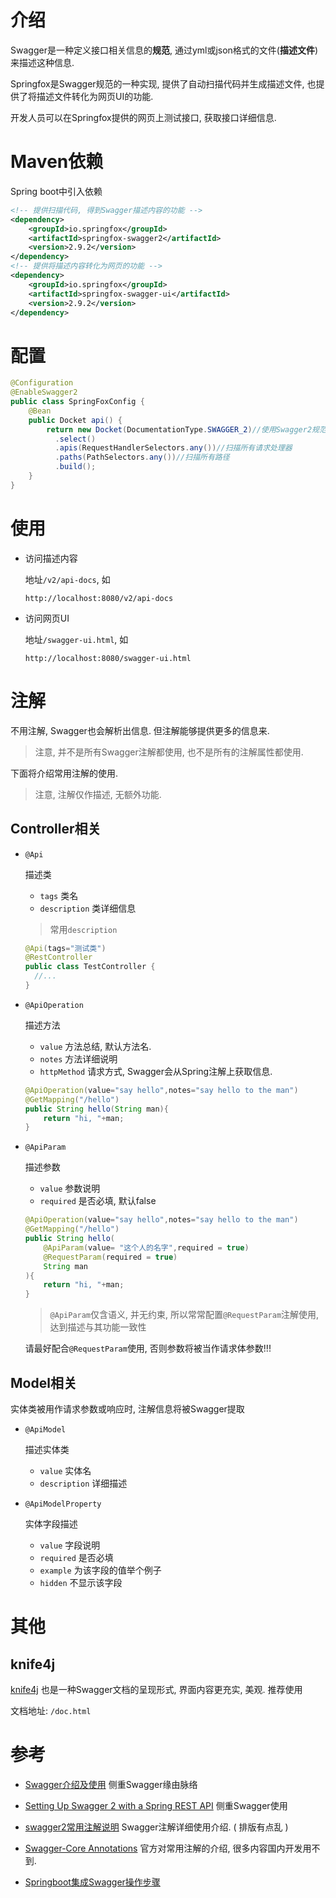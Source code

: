 # 介绍

Swagger是一种定义接口相关信息的**规范**, 通过yml或json格式的文件(**描述文件**)来描述这种信息.

Springfox是Swagger规范的一种实现, 提供了自动扫描代码并生成描述文件, 也提供了将描述文件转化为网页UI的功能.

开发人员可以在Springfox提供的网页上测试接口, 获取接口详细信息.

# Maven依赖

Spring boot中引入依赖

```xml
<!-- 提供扫描代码, 得到Swagger描述内容的功能 -->
<dependency>
    <groupId>io.springfox</groupId>
    <artifactId>springfox-swagger2</artifactId>
    <version>2.9.2</version>
</dependency>
<!-- 提供将描述内容转化为网页的功能 -->
<dependency>
    <groupId>io.springfox</groupId>
    <artifactId>springfox-swagger-ui</artifactId>
    <version>2.9.2</version>
</dependency>
```

# 配置

```java
@Configuration
@EnableSwagger2
public class SpringFoxConfig {                                    
    @Bean
    public Docket api() { 
        return new Docket(DocumentationType.SWAGGER_2)//使用Swagger2规范
          .select()
          .apis(RequestHandlerSelectors.any())//扫描所有请求处理器
          .paths(PathSelectors.any())//扫描所有路径
          .build();             
    }
}
```

# 使用

* 访问描述内容

  地址`/v2/api-docs`, 如

  ```url
  http://localhost:8080/v2/api-docs
  ```

* 访问网页UI

  地址`/swagger-ui.html`, 如

  ```url
  http://localhost:8080/swagger-ui.html
  ```

# 注解

不用注解, Swagger也会解析出信息. 但注解能够提供更多的信息来.

> 注意, 并不是所有Swagger注解都使用, 也不是所有的注解属性都使用. 

下面将介绍常用注解的使用.

> 注意, 注解仅作描述, 无额外功能.

## Controller相关

* `@Api`

  描述类

  * `tags` 类名
  * `description` 类详细信息

  > 常用`description`

  ```java
  @Api(tags="测试类")
  @RestController
  public class TestController {
  	//...
  }
  ```

* `@ApiOperation`

  描述方法

  * `value` 方法总结, 默认方法名.
  * `notes` 方法详细说明
  * `httpMethod` 请求方式, Swagger会从Spring注解上获取信息.

  ```java
  @ApiOperation(value="say hello",notes="say hello to the man")
  @GetMapping("/hello")
  public String hello(String man){
      return "hi, "+man;
  }
  ```

* `@ApiParam`

  描述参数

  * `value` 参数说明 
  * `required` 是否必填, 默认false

  ```java
  @ApiOperation(value="say hello",notes="say hello to the man")
  @GetMapping("/hello")
  public String hello(
      @ApiParam(value= "这个人的名字",required = true) 
      @RequestParam(required = true) 
      String man
  ){
      return "hi, "+man;
  }
  ```

  > `@ApiParam`仅含语义, 并无约束, 所以常常配置`@RequestParam`注解使用, 达到描述与其功能一致性
  
  请最好配合`@RequestParam`使用, 否则参数将被当作请求体参数!!!

## Model相关

实体类被用作请求参数或响应时, 注解信息将被Swagger提取

* `@ApiModel`

  描述实体类

  * `value` 实体名
  * `description` 详细描述

* `@ApiModelProperty`

  实体字段描述

  * `value` 字段说明
  * `required` 是否必填
  * `example` 为该字段的值举个例子
  * `hidden` 不显示该字段

# 其他

## knife4j

[knife4j](https://gitee.com/xiaoym/knife4j) 也是一种Swagger文档的呈现形式, 界面内容更充实, 美观. 推荐使用

文档地址: `/doc.html`

# 参考

* [Swagger介绍及使用](https://www.jianshu.com/p/349e130e40d5) 侧重Swagger缘由脉络
* [Setting Up Swagger 2 with a Spring REST API](https://www.baeldung.com/swagger-2-documentation-for-spring-rest-api) 侧重Swagger使用

* [swagger2常用注解说明](https://www.cnblogs.com/yueguanguanyun/p/9041690.html) Swagger注解详细使用介绍. ( 排版有点乱 )
* [Swagger-Core Annotations](https://github.com/swagger-api/swagger-core/wiki/Annotations-1.5.X) 官方对常用注解的介绍, 很多内容国内开发用不到.

* [Springboot集成Swagger操作步骤](https://www.jianshu.com/p/be1e772b089a)





